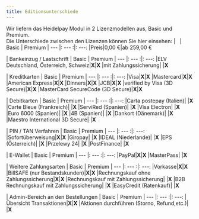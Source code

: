 ```yaml
---
title: Editionsunterschiede
---
```

Wir liefern das Heidelpay Modul in 2 Lizenzmodellen aus, Basic und Premium.  
Die Unterschiede zwischen den Lizenzen können Sie hier einsehen:
| &nbsp; | Basic | Premium
| --- |: --- :|: ---: 
|Preis|0,00 &euro;|ab 259,00 &euro;

| Bankeinzug / Lastschrift | Basic | Premium
| --- |: --- :|: ---: 
|ELV Deutschland, Österreich, Schweiz|**X**|**X**
|mit Zahlungssicherung| |**X**

| Kreditkarten | Basic | Premium
| --- |: --- :|: ---: 
|Visa|**X**|**X**
|Mastercard|**X**|**X**
|American Express|**X**|**X**
|Dinners|**X**|**X**
|JCB|**X**|**X**
|verified by Visa (3D Secure)|**X**|**X**
|MasterCard SecureCode (3D Secure)|**X**|**X**

| Debitkarten | Basic | Premium
| --- |: --- :|: ---: 
|Carta postepay (Italien)| |**X**
|Carte Bleue (Frankreich)| |**X**
|ServiRed (Spanien)| |**X**
|Visa Electron| |**X**
|Euro 6000 (Spanien)| |**X**
|4B (Spanien)| |**X**
|Dankort (Dänemark)| |**X**
|Maestro International 3D Secure| |**X**

| PIN / TAN Verfahren | Basic | Premium
| --- |: --- :|: ---: 
|Sofortüberweisung|**X**|**X**
|Giropay| |**X**
|IDEAL (Niederlande)| |**X**
|EPS (Österreich)| |**X**
|Przelewy 24| |**X**
|PostFinance| |**X**

| E-Wallet | Basic | Premium
| --- |: --- :|: ---: 
|PayPal|**X**|**X**
|MasterPass| |**X**

| Weitere Zahlungsarten | Basic | Premium
| --- |: --- :|: ---: 
|Vorkasse|**X**|**X**
|BillSAFE (nur Bestandskunden)|**X**|**X**
|Rechnungskauf ohne Zahlungssicherung|**X**|**X**
|Rechnungskauf mit Zahlungssicherung| |**X**
|B2B Rechnungskauf mit Zahlungssicherung| |**X**
|EasyCredit (Ratenkauf)| |**X**

| Admin-Bereich an den Bestellungen | Basic | Premium
| --- |: --- :|: ---: 
|Übersicht Transaktionen|**X**|**X**
|Aktionen durchführen (Storno, Refund,etc.)| |**X**


